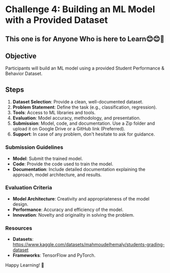 # Challenge 4: Building an ML Model with a Provided Dataset

## This one is for Anyone Who is here to Learn😊😊🥳

## Objective
Participants will build an ML model using a provided Student Performance & Behavior Dataset.


## Steps

1. **Dataset Selection**: Provide a clean, well-documented dataset.
2. **Problem Statement**: Define the task (e.g., classification, regression).
3. **Tools**: Access to ML libraries and tools.
4. **Evaluation**: Model accuracy, methodology, and presentation.
5. **Submission**: Model, code, and documentation. Use a Zip folder and upload it on Google Drive or a GitHub link (Preferred).
6. **Support**: In case of any problem, don't hesitate to ask for guidance.

### Submission Guidelines

- **Model**: Submit the trained model.
- **Code**: Provide the code used to train the model.
- **Documentation**: Include detailed documentation explaining the approach, model architecture, and results.

### Evaluation Criteria

- **Model Architecture**: Creativity and appropriateness of the model design.
- **Performance**: Accuracy and efficiency of the model.
- **Innovation**: Novelty and originality in solving the problem.

### Resources

- **Datasets**: https://www.kaggle.com/datasets/mahmoudelhemaly/students-grading-dataset
- **Frameworks**: TensorFlow and PyTorch.


Happy Learning! 🥳